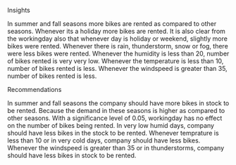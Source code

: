 Insights

In summer and fall seasons more bikes are rented as compared to other seasons.
Whenever its a holiday more bikes are rented.
It is also clear from the workingday also that whenever day is holiday or weekend, slightly more bikes were rented.
Whenever there is rain, thunderstorm, snow or fog, there were less bikes were rented.
Whenever the humidity is less than 20, number of bikes rented is very very low.
Whenever the temperature is less than 10, number of bikes rented is less.
Whenever the windspeed is greater than 35, number of bikes rented is less.

Recommendations

In summer and fall seasons the company should have more bikes in stock to be rented. Because the demand in these seasons is higher as compared to other seasons.
With a significance level of 0.05, workingday has no effect on the number of bikes being rented.
In very low humid days, company should have less bikes in the stock to be rented.
Whenever temprature is less than 10 or in very cold days, company should have less bikes.
Whenever the windspeed is greater than 35 or in thunderstorms, company should have less bikes in stock to be rented.
